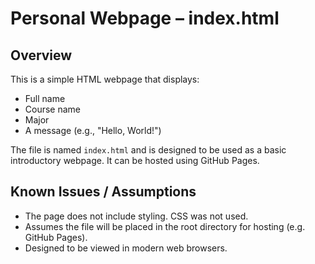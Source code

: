 # Personal Webpage – index.html

## Overview

This is a simple HTML webpage that displays:

- Full name
- Course name
- Major
- A message (e.g., "Hello, World!")

The file is named `index.html` and is designed to be used as a basic introductory webpage. It can be hosted using GitHub Pages.

## Known Issues / Assumptions

- The page does not include styling. CSS was not used. 
- Assumes the file will be placed in the root directory for hosting (e.g. GitHub Pages).
- Designed to be viewed in modern web browsers.
